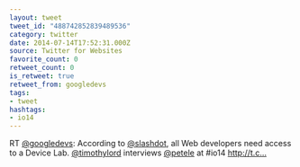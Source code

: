 ```yaml
---
layout: tweet
tweet_id: "488742852839489536"
category: twitter
date: 2014-07-14T17:52:31.000Z
source: Twitter for Websites
favorite_count: 0
retweet_count: 0
is_retweet: true
retweet_from: googledevs
tags:
- tweet
hashtags:
- io14
---
```


RT [@googledevs](https://twitter.com/@googledevs): According to [@slashdot](https://twitter.com/@slashdot), all Web developers need access to a Device Lab. [@timothylord](https://twitter.com/@timothylord) interviews [@petele](https://twitter.com/@petele) at #io14 http://t.c…
